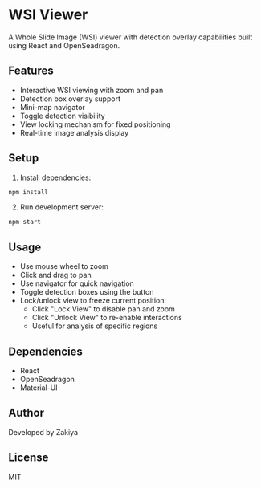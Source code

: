 # WSI Viewer

A Whole Slide Image (WSI) viewer with detection overlay capabilities built using React and OpenSeadragon.

## Features

- Interactive WSI viewing with zoom and pan
- Detection box overlay support
- Mini-map navigator
- Toggle detection visibility
- View locking mechanism for fixed positioning
- Real-time image analysis display

## Setup

1. Install dependencies:
```bash
npm install
```

2. Run development server:
```bash
npm start
```

## Usage

- Use mouse wheel to zoom
- Click and drag to pan
- Use navigator for quick navigation
- Toggle detection boxes using the button
- Lock/unlock view to freeze current position:
  - Click "Lock View" to disable pan and zoom
  - Click "Unlock View" to re-enable interactions
  - Useful for analysis of specific regions

## Dependencies

- React
- OpenSeadragon
- Material-UI

## Author

Developed by Zakiya

## License

MIT
